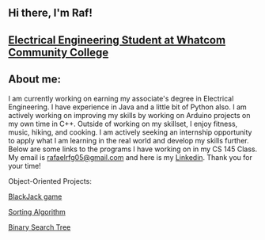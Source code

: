 
## Hi there, I'm Raf!
## [Electrical Engineering Student at Whatcom Community College](https://www.linkedin.com/in/rafael-figueroa-716357332/?trk=opento_sprofile_topcard)



## About me: 

I am currently working on earning my associate's degree in Electrical Engineering. I have experience in Java and a little bit of Python also. I am actively working on improving my skills by working on Arduino projects on my own time in C++. Outside of working on my skillset, I enjoy fitness, music, hiking, and cooking. I am actively seeking an internship opportunity to apply what I am learning in the real world and develop my skills further. Below are some links to the programs I have working on in my CS 145 Class. My email is rafaelrfg05@gmail.com and here is my [Linkedin](https://www.linkedin.com/in/rafael-figueroa-716357332/). Thank you for your time!







Object-Oriented Projects:

[BlackJack game](https://github.com/Rafaelrfg1/CS145MyBlackJack) 

[Sorting Algorithm](https://github.com/Rafaelrfg1/CS145Sorting) 

[Binary Search Tree](https://github.com/Rafaelrfg1/CS145BinarySearchTree)


